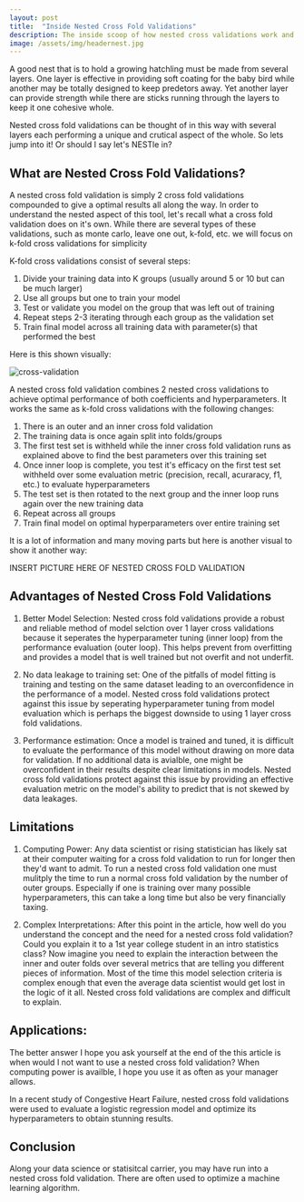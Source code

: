 ```yaml
---
layout: post
title:  "Inside Nested Cross Fold Validations"
description: The inside scoop of how nested cross validations work and when to use them
image: /assets/img/headernest.jpg
---
```



A good nest that is to hold a growing hatchling must be made from several layers. One layer is effective in providing soft coating for the baby bird while another may be totally designed to keep predetors away. Yet another layer can provide strength while there are sticks running through the layers to keep it one cohesive whole.

Nested cross fold validations can be thought of in this way with several layers each performing a unique and crutical aspect of the whole. So lets jump into it! Or should I say let's NESTle in?

## What are Nested Cross Fold Validations?

A nested cross fold validation is simply 2 cross fold validations compounded to give a optimal results all along the way. In order to understand the nested aspect of this tool, let's recall what a cross fold validation does on it's own. While there are several types of these validations, such as monte carlo, leave one out, k-fold, etc. we will focus on k-fold cross validations for simplicity

K-fold cross validations consist of several steps:
1. Divide your training data into K groups (usually around 5 or 10 but can be much larger)
2. Use all groups but one to train your model
3. Test or validate you model on the group that was left out of training
4. Repeat steps 2-3 iterating through each group as the validation set
5. Train final model across all training data with parameter(s) that performed the best

Here is this shown visually:

![cross-validation]({{site.url}}/{{site.baseurl}}/assets/img/cross-validation.png)

A nested cross fold validation combines 2 nested cross validations to achieve optimal performance of both coefficients and hyperparameters. It works the same as k-fold cross validations with the following changes:

1. There is an outer and an inner cross fold validation
2. The training data is once again split into folds/groups
3. The first test set is withheld while the inner cross fold validation runs as explained above to find the best parameters over this training set
4. Once inner loop is complete, you test it's efficacy on the first test set withheld over some evaluation metric (precision, recall, acuraracy, f1, etc.) to evaluate hyperparameters
5. The test set is then rotated to the next group and the inner loop runs again over the new training data
6. Repeat across all groups 
7. Train final model on optimal hyperparameters over entire training set

It is a lot of information and many moving parts but here is another visual to show it another way:

INSERT PICTURE HERE OF NESTED CROSS FOLD VALIDATION

## Advantages of Nested Cross Fold Validations

1. Better Model Selection:
Nested cross fold validations provide a robust and reliable method of model selction over 1 layer cross validations because it seperates the hyperparameter tuning (inner loop) from the performance evaluation (outer loop). This helps prevent from overfitting and provides a model that is well trained but not overfit and not underfit.

2. No data leakage to training set:
One of the pitfalls of model fitting is training and testing on the same dataset leading to an overconfidence in the performance of a model. Nested cross fold validations protect against this issue by seperating hyperparameter tuning from model evaluation which is perhaps the biggest downside to using 1 layer cross fold validations.

3. Performance estimation:
Once a model is trained and tuned, it is difficult to evaluate the performance of this model without drawing on more data for validation. If no additional data is avialble, one might be overconfident in their results despite clear limitations in models. Nested cross fold validations protect against this issue by providing an effective evaluation metric on the model's ability to predict that is not skewed by data leakages.

## Limitations

1. Computing Power:
Any data scientist or rising statistician has likely sat at their computer waiting for a cross fold validation to run for longer then they'd want to admit. To run a nested cross fold validation one must mulitply the time to run a normal cross fold validation by the number of outer groups. Especially if one is training over many possible hyperparameters, this can take a long time but also be very financially taxing. 

2. Complex Interpretations:
After this point in the article, how well do you understand the concept and the need for a nested cross fold validation? Could you explain it to a 1st year college student in an intro statistics class? Now imagine you need to explain the interaction between the inner and outer folds over several metrics that are telling you different pieces of information. Most of the time this model selection criteria is complex enough that even the average data scientist would get lost in the logic of it all. Nested cross fold validations are complex and difficult to explain.


## Applications:

The better answer I hope you ask yourself at the end of the this article is when would I not want to use a nested cross fold validation? When computing power is availble, I hope you use it as often as your manager allows.

In a recent study of Congestive Heart Failure, nested cross fold validations were used to evaluate a logistic regression model and optimize its hyperparameters to obtain stunning results.

## Conclusion

Along your data science or statisitcal carrier, you may have run into a nested cross fold validation. There are often used to optimize a machine learning algorithm.